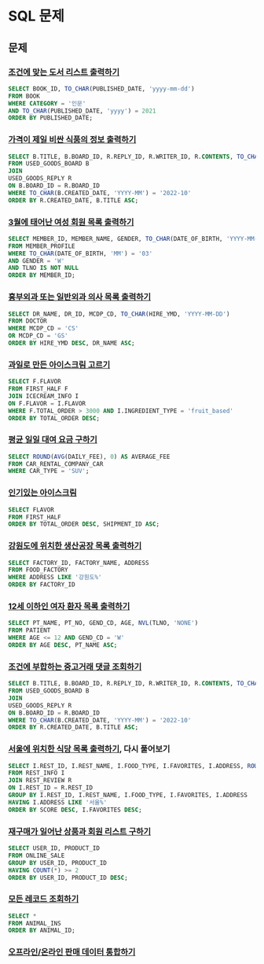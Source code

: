 # SQL 문제
## 문제
### [조건에 맞는 도서 리스트 출력하기](https://school.programmers.co.kr/learn/courses/30/lessons/144853)
```sql
SELECT BOOK_ID, TO_CHAR(PUBLISHED_DATE, 'yyyy-mm-dd')
FROM BOOK
WHERE CATEGORY = '인문'
AND TO_CHAR(PUBLISHED_DATE, 'yyyy') = 2021
ORDER BY PUBLISHED_DATE;
```

### [가격이 제일 비싼 식품의 정보 출력하기](https://school.programmers.co.kr/learn/courses/30/lessons/131115)
```sql
SELECT B.TITLE, B.BOARD_ID, R.REPLY_ID, R.WRITER_ID, R.CONTENTS, TO_CHAR(R.CREATED_DATE, 'YYYY-MM-DD') AS CREATED_DATE
FROM USED_GOODS_BOARD B
JOIN
USED_GOODS_REPLY R
ON B.BOARD_ID = R.BOARD_ID
WHERE TO_CHAR(B.CREATED_DATE, 'YYYY-MM') = '2022-10'
ORDER BY R.CREATED_DATE, B.TITLE ASC;
```

### [3월에 태어난 여성 회원 목록 출력하기](https://school.programmers.co.kr/learn/courses/30/lessons/131120)
```sql
SELECT MEMBER_ID, MEMBER_NAME, GENDER, TO_CHAR(DATE_OF_BIRTH, 'YYYY-MM-DD') AS DATE_OF_BIRTH
FROM MEMBER_PROFILE
WHERE TO_CHAR(DATE_OF_BIRTH, 'MM') = '03'
AND GENDER = 'W'
AND TLNO IS NOT NULL
ORDER BY MEMBER_ID;
```

### [흉부외과 또는 일반외과 의사 목록 출력하기](https://school.programmers.co.kr/learn/courses/30/lessons/132203)
```sql
SELECT DR_NAME, DR_ID, MCDP_CD, TO_CHAR(HIRE_YMD, 'YYYY-MM-DD')
FROM DOCTOR
WHERE MCDP_CD = 'CS'
OR MCDP_CD = 'GS'
ORDER BY HIRE_YMD DESC, DR_NAME ASC;
```

### [과일로 만든 아이스크림 고르기](https://school.programmers.co.kr/learn/courses/30/lessons/133025?language=oracle)
```sql
SELECT F.FLAVOR
FROM FIRST_HALF F
JOIN ICECREAM_INFO I
ON F.FLAVOR = I.FLAVOR
WHERE F.TOTAL_ORDER > 3000 AND I.INGREDIENT_TYPE = 'fruit_based'
ORDER BY TOTAL_ORDER DESC;
```

### [평균 일일 대여 요금 구하기](https://school.programmers.co.kr/learn/courses/30/lessons/151136)
```sql
SELECT ROUND(AVG(DAILY_FEE), 0) AS AVERAGE_FEE
FROM CAR_RENTAL_COMPANY_CAR
WHERE CAR_TYPE = 'SUV';
```

### [인기있는 아이스크림](https://school.programmers.co.kr/learn/courses/30/lessons/133024)
```sql
SELECT FLAVOR
FROM FIRST_HALF
ORDER BY TOTAL_ORDER DESC, SHIPMENT_ID ASC;
```

### [강원도에 위치한 생산공장 목록 출력하기](https://school.programmers.co.kr/learn/courses/30/lessons/131112)
```sql
SELECT FACTORY_ID, FACTORY_NAME, ADDRESS
FROM FOOD_FACTORY
WHERE ADDRESS LIKE '강원도%'
ORDER BY FACTORY_ID
```

### [12세 이하인 여자 환자 목록 출력하기](https://school.programmers.co.kr/learn/courses/30/lessons/132201)
```sql
SELECT PT_NAME, PT_NO, GEND_CD, AGE, NVL(TLNO, 'NONE')
FROM PATIENT
WHERE AGE <= 12 AND GEND_CD = 'W'
ORDER BY AGE DESC, PT_NAME ASC;
```

### [조건에 부합하는 중고거래 댓글 조회하기](https://school.programmers.co.kr/learn/courses/30/lessons/164673?language=oracle)
```sql
SELECT B.TITLE, B.BOARD_ID, R.REPLY_ID, R.WRITER_ID, R.CONTENTS, TO_CHAR(R.CREATED_DATE, 'YYYY-MM-DD') AS CREATED_DATE
FROM USED_GOODS_BOARD B
JOIN
USED_GOODS_REPLY R
ON B.BOARD_ID = R.BOARD_ID
WHERE TO_CHAR(B.CREATED_DATE, 'YYYY-MM') = '2022-10'
ORDER BY R.CREATED_DATE, B.TITLE ASC;
```

### [서울에 위치한 식당 목록 출력하기](https://school.programmers.co.kr/learn/courses/30/lessons/131118), 다시 풀어보기
```sql
SELECT I.REST_ID, I.REST_NAME, I.FOOD_TYPE, I.FAVORITES, I.ADDRESS, ROUND(AVG(R.REVIEW_SCORE), 2) AS SCORE
FROM REST_INFO I
JOIN REST_REVIEW R
ON I.REST_ID = R.REST_ID
GROUP BY I.REST_ID, I.REST_NAME, I.FOOD_TYPE, I.FAVORITES, I.ADDRESS
HAVING I.ADDRESS LIKE '서울%' 
ORDER BY SCORE DESC, I.FAVORITES DESC;
```

### [재구매가 일어난 상품과 회원 리스트 구하기](https://school.programmers.co.kr/learn/courses/30/lessons/131536)
```sql
SELECT USER_ID, PRODUCT_ID
FROM ONLINE_SALE
GROUP BY USER_ID, PRODUCT_ID
HAVING COUNT(*) >= 2
ORDER BY USER_ID, PRODUCT_ID DESC;
```

### [모든 레코드 조회하기](https://school.programmers.co.kr/learn/courses/30/lessons/59034?language=oracle)
```sql
SELECT * 
FROM ANIMAL_INS
ORDER BY ANIMAL_ID;
```

### [오프라인/온라인 판매 데이터 통합하기](https://school.programmers.co.kr/learn/courses/30/lessons/131537?language=oracle)
```sql

```